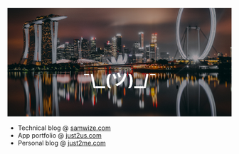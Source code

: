 ![](/singapore.jpg)

- Technical blog @ [samwize.com](https://samwize.com)
- App portfolio @ [just2us.com](https://just2us.com)
- Personal blog @ [just2me.com](https://just2me.com)
